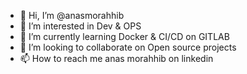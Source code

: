 - 👋 Hi, I’m @anasmorahhib
- 👀 I’m interested in Dev & OPS
- 🌱 I’m currently learning Docker & CI/CD on GITLAB 
- 💞️ I’m looking to collaborate on Open source projects
- 📫 How to reach me anas morahhib on linkedin

<!---
anasmorahhib/anasmorahhib is a ✨ special ✨ repository because its `README.md` (this file) appears on your GitHub profile.
You can click the Preview link to take a look at your changes.
--->
